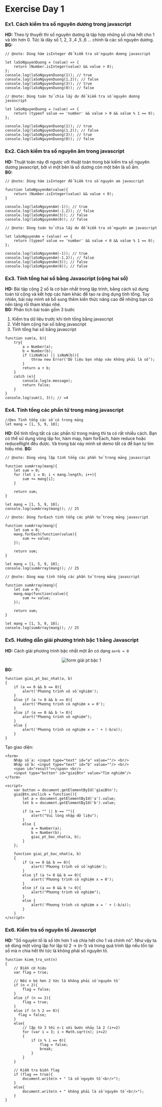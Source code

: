<p><h1>Exercise Day 1</h1></p>

### Ex1. Cách kiểm tra số nguyên dương trong javascript
**HD:** Theo lý thuyết thì số nguyên dương là tập hợp những số chia hết cho 1 và lớn hơn 0. Tức là dãy số 1, 2, 3 ,4 ,5 ,6 ... chính là các số nguyên dương.
**BG:**

```
// @note: Dùng hàm isInteger để kiểm tra số nguyên dương javascript

let laSoNguyenDuong = (value) => {
    return (Number.isInteger(value) && value > 0);
};
console.log(laSoNguyenDuong(1)); // true
console.log(laSoNguyenDuong(1.2)); // false
console.log(laSoNguyenDuong(3)); // true
console.log(laSoNguyenDuong(0)); // false

// @note: Dùng toán tử chia lấy dư để kiểm tra số nguyên dương javascript

let laSoNguyenDuong = (value) => {
    return (typeof value == 'number' && value > 0 && value % 1 == 0);
};

console.log(laSoNguyenDuong(1)); // true
console.log(laSoNguyenDuong(1.2)); // false
console.log(laSoNguyenDuong(3)); // true
console.log(laSoNguyenDuong(0)); // false
```
### Ex2. Cách kiểm tra số nguyên âm trong javascript
**HD:** Thuật toán này đi ngược với thuật toán trong bài kiểm tra số nguyên dương javascript, bởi vì một bên là số dương còn một bên là số ấm.<br>
**BG:**

```
// @note: Dùng hàm isInteger để kiểm tra số nguyên am javascript

function laSoNguyenAm(value){
    return (Number.isInteger(value) && value < 0);
}

console.log(laSoNguyenAm(-1)); // true
console.log(laSoNguyenAm(-1.2)); // false
console.log(laSoNguyenAm(3)); // false
console.log(laSoNguyenAm(0)); // false

// @note: Dùng toán tử chia lấy dư để kiểm tra số nguyên am javascript

let laSoNguyenAm = (value) => {
    return (typeof value == 'number' && value < 0 && value % 1 == 0);
};

console.log(laSoNguyenAm(-1)); // true
console.log(laSoNguyenAm(-1.2)); // false
console.log(laSoNguyenAm(3)); // false
console.log(laSoNguyenAm(0)); // false
```
### Ex3. Tính tổng hai số bằng Javascript (cộng hai số)
**HD:** Bài tập cộng 2 số là cơ bản nhất trong lập trình, bằng cách sử dụng toán tử cộng và kết hợp các hàm khác để tạo ra ứng dụng tính tổng. Tuy nhiên, bài này mình sẽ bổ sung thêm kiến thức nâng cao để những bạn có nền tảng rồi tham khảo nhé.<br>
**BG:** Phân tích bài toán gồm 3 bước<br>
1. Kiểm tra dữ liệu trước khi tính tổng bằng javascript
2. Viết hàm cộng hai số bằng javascript
3. Tính tổng hai số bằng javascript

```
function sum(a, b){
    try{
        a = Number(a);
        b = Number(b);
        if (isNaN(a) || isNaN(b)){
            throw new Error('Dữ liệu bạn nhập vào không phải là số');
        }
        return a + b;
    }
    catch (e){
        console.log(e.message);
        return false;
    }
}
console.log(sum(1, 3)); // =4
```
### Ex4. Tính tổng các phần tử trong mảng javascript
```
//@ex Tính tổng các số có trong mảng
let mang = [1, 5, 9, 10];
```
**HD:** Để tính tổng tất cả các phần tử trong mảng thì ta có rất nhiều cách. Bạn có thể sử dụng vòng lặp for, hàm map, hàm forEach, hàm reduce hoặc reduceRight đều được. Và trong bài này mình sẽ demo tất cả để bạn tự tìm hiểu nhé.
**BG:**<br>
```
// @note: Dùng vòng lặp tính tổng các phần tử trong mảng javascript

function sumArray(mang){
    let sum = 0;
    for (let i = 0; i < mang.length; i++){
        sum += mang[i];
    }

    return sum;
}

let mang = [1, 5, 9, 10];
console.log(sumArray(mang)); // 25

// @note: Dùng forEach tính tổng các phần tử trong mảng javascript

function sumArray(mang){
    let sum = 0;
    mang.forEach(function(value){
        sum += value;
    });

    return sum;
}

let mang = [1, 5, 9, 10];
console.log(sumArray(mang)); // 25

// @note: Dùng map tính tổng các phần tử trong mảng javascript

function sumArray(mang){
    let sum = 0;
    mang.map(function(value){
        sum += value;
    });

    return sum;
}

let mang = [1, 5, 9, 10];
console.log(sumArray(mang)); // 25
```
### Ex5. Hướng dẫn giải phương trình bậc 1 bằng Javascript
**HD:**
Cách giải phương trình bậc nhất một ẩn có dạng `ax+b = 0`

<p align="center">
    <img alt="form giải pt bậc 1" src="../Week3/images/basic-exercise-1-giabac1-giao-dien.jpg" />
</p>

**BG:**
```
function giai_pt_bac_nhat(a, b)
{
    if (a == 0 && b == 0){
        alert('Phương trình vô số nghiệm');
    }
    else if (a != 0 && b == 0){
        alert('Phương trình có nghiệm x = 0');
    }
    else if (a == 0 && b != 0){
        alert("Phương trình vô nghiệm");
    }
    else {
        alert('Phương trình có nghiệm x = ' + (-b/a));
    }
}
```
Tạo giao diện:
```
<form>
    Nhập số a: <input type="text" id="a" value=""/> <br/>
    Nhập số b: <input type="text" id="b" value=""/> <br/>
    <span id="result"></span> <br/>
    <input type="button" id="giaiBtn" value="Tìm nghiệm"/>
</form>

<script>
    var button = document.getElementById('giaiBtn');
    giaiBtn.onclick = function(){
        let a = document.getElementById('a').value;
        let b = document.getElementById('b').value;

        if (a == "" || b == ""){
            alert("Vui lòng nhập dữ liệu");
        }
        else {
            a = Number(a);
            b = Number(b);
            giai_pt_bac_nhat(a, b);
        }
    };

    function giai_pt_bac_nhat(a, b)
    {
        if (a == 0 && b == 0){
            alert('Phương trình vô số nghiệm');
        }
        else if (a != 0 && b == 0){
            alert('Phương trình có nghiệm x = 0');
        }
        else if (a == 0 && b != 0){
            alert("Phương trình vô nghiệm");
        }
        else {
            alert('Phương trình có nghiệm x = ' + (-b/a));
        }
    }
</script>
```
### Ex6. Kiểm tra số nguyên tố Javascript
**HD:** "Số nguyên tố là số lớn hơn 1 và chia hết cho 1 và chính nó". Như vậy ta sẽ dùng một vòng lặp for lặp từ 2 -> (n-1) và trong quá trình lặp nếu tốn tại số mà n chia hết thì tức là không phải số nguyên tố.

```
function kiem_tra_snt(n)
{
    // Biến cờ hiệu
    var flag = true;

    // Nếu n bé hơn 2 tức là không phải số nguyên tố
    if (n < 2){
        flag = false;
    }
    else if (n == 2){
        flag = true;
    }
    else if (n % 2 == 0){
      flag = false;
    }
    else{
        // lặp từ 3 tới n-1 với bước nhảy là 2 (i+=2)
        for (var i = 3; i < Math.sqrt(n); i+=2)
        {
            if (n % i == 0){
                flag = false;
                break;
            }
        }
    }

    // Kiểm tra biến flag
    if (flag == true){
        document.write(n + " là số nguyên tố <br/>");
    }
    else{
        document.write(n + " không phải là số nguyên tố <br/>");
    }
}
```
